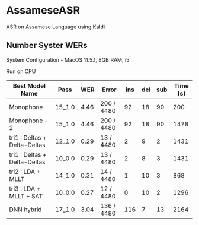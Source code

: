 # AssameseASR
ASR on Assamese Language using Kaldi

## Number Syster WERs

System Configuration - MacOS 11.5.1, 8GB RAM, i5

Run on CPU

| Best Model Name | Pass | WER | Error | ins | del | sub | Time (s) |
| --------------- | --------------- | --------------- | --------------- | --------------- | --------------- | --------------- | --------------- |
| Monophone | 15_1.0 | 4.46 | 200 / 4480 | 92 | 18 | 90 | 200 |
| Monophone - 2 | 15_1.0 | 4.46 | 200 / 4480 | 92 | 18 | 90 | 1478 |
| tri1 : Deltas + Delta-Deltas | 12_1.0 | 0.29 | 13 / 4480 | 2 | 9 | 2 | 1431 |
| tri1 : Deltas + Delta-Deltas | 10_0.0 | 0.29 | 13 / 4480 | 2 | 8 | 3 | 1431 |
| tri2 : LDA + MLLT | 14_1.0 | 0.31 | 14 / 4480 | 1 | 10 | 3 | 868 |
| tri3 : LDA + MLLT + SAT | 10_0.0 | 0.27 | 12 / 4480 | 0 | 10 | 2 | 1296 |
| DNN hybrid | 17_1.0 | 3.04 | 136 / 4480 | 116 | 7 | 13 | 2164 |

